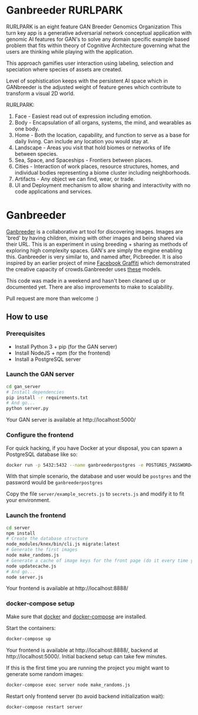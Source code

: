 # Ganbreeder RURLPARK
RURLPARK is an eight feature GAN Breeder Genomics Organization
This turn key app is a generative adversarial network conceptual application with genomic AI features for GAN's to solve any domain specific example based problem that fits within theory of Cognitive Architecture governing what the users are thinking while playing with the application.

This approach gamifies user interaction using labeling, selection and speciation where species of assets are created.  

Level of sophistication keeps with the persistent AI space which in GANbreeder is the adjusted weight of feature genes which contribute to transform a visual 2D world.

RURLPARK:
1) Face - Easiest read out of expression including emotion.
2) Body - Encapsulation of all organs, systems, the mind, and wearables as one body.
3) Home - Both the location, capability, and function to serve as a base for daily living.  Can include any location you would stay at.
4) Landscape - Areas you visit that hold biomes or networks of life between species.
5) Sea, Space, and Spaceships - Frontiers between places.
6) Cities - Interaction of work places, resource structures, homes, and individual bodies representing a biome cluster including neighborhoods.
7) Artifacts - Any object we can find, wear, or trade.
8) UI and Deployment mechanism to allow sharing and interactivity with no code applications and services.




# Ganbreeder

[Ganbreeder](https://ganbreeder.app) is a collaborative art tool for discovering images. Images are 'bred' by having children, mixing with other images and being shared via their URL. This is an experiment in using breeding + sharing as methods of exploring high complexity spaces. GAN's are simply the engine enabling this. Ganbreeder is very similar to, and named after, Picbreeder. It is also inspired by an earlier project of mine [Facebook Graffiti](http://www.joelsimon.net/facebook-graffiti.html) which demonstrated the creative capacity of crowds.Ganbreeder uses [these](https://tfhub.dev/deepmind/biggan-128/2) models.

This code was made in a weekend and hasn't been cleaned up or documented yet. There are also improvements to make to scalability.

Pull request are more than welcome :)

## How to use

### Prerequisites
* Install Python 3 + pip (for the GAN server)
* Install NodeJS + npm (for the frontend)
* Install a PostgreSQL server

### Launch the GAN server
```bash
cd gan_server
# Install dependencies
pip install -r requirements.txt
# And go...
python server.py
```
Your GAN server is available at http://localhost:5000/

### Configure the frontend
For quick hacking, if you have Docker at your disposal, you can spawn a PostgreSQL database like so:
```bash
docker run -p 5432:5432 --name ganbreederpostgres -e POSTGRES_PASSWORD=ganbreederpostgres -d postgres
```
With that simple scenario, the database and user would be `postgres` and the password would be `ganbreederpostgres`

Copy the file `server/example_secrets.js` to `secrets.js` and modify it to fit your environment.

### Launch the frontend
```bash
cd server
npm install
# Create the database structure
node_modules/knex/bin/cli.js migrate:latest
# Generate the first images
node make_randoms.js
# Generate a cache of image keys for the front page (do it every time you want to update the front page)
node updatecache.js
# And go...
node server.js
```
Your frontend is available at http://localhost:8888/

### docker-compose setup

Make sure that [docker](https://docs.docker.com/install/) and [docker-compose](https://docs.docker.com/compose/install/) are installed.

Start the containers:
```bash
docker-compose up
```
Your frontend is available at http://localhost:8888/, backend at http://localhost:5000/.
Initial backend setup can take few minutes.

If this is the first time you are running the project you might want to generate some random images:
```bash
docker-compose exec server node make_randoms.js
```
Restart only frontend server (to avoid backend initialization wait):
```bash
docker-compose restart server
```
